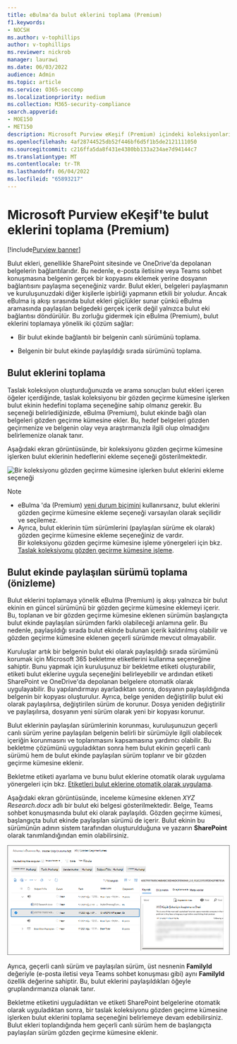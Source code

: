 ```yaml
---
title: eBulma'da bulut eklerini toplama (Premium)
f1.keywords:
- NOCSH
ms.author: v-tophillips
author: v-tophillips
ms.reviewer: nickrob
manager: laurawi
ms.date: 06/03/2022
audience: Admin
ms.topic: article
ms.service: O365-seccomp
ms.localizationpriority: medium
ms.collection: M365-security-compliance
search.appverid:
- MOE150
- MET150
description: Microsoft Purview eKeşif (Premium) içindeki koleksiyonları kullanarak bir araştırma veya olayda gözden geçirilmek üzere bulut eklerini toplayın.
ms.openlocfilehash: 4af28744525db52f446bf6d5f1b5de2121111050
ms.sourcegitcommit: c216ffa5da8f431e4380bb133a234ae7d94144c7
ms.translationtype: MT
ms.contentlocale: tr-TR
ms.lasthandoff: 06/04/2022
ms.locfileid: "65893217"
---
```

# <a name="collect-cloud-attachments-in-microsoft-purview-ediscovery-premium"></a>Microsoft Purview eKeşif'te bulut eklerini toplama (Premium)

[!include[Purview banner](../includes/purview-rebrand-banner.md)]

Bulut ekleri, genellikle SharePoint sitesinde ve OneDrive'da depolanan belgelerin bağlantılarıdır. Bu nedenle, e-posta iletisine veya Teams sohbet konuşmasına belgenin gerçek bir kopyasını eklemek yerine dosyanın bağlantısını paylaşma seçeneğiniz vardır. Bulut ekleri, belgeleri paylaşmanın ve kuruluşunuzdaki diğer kişilerle işbirliği yapmanın etkili bir yoludur. Ancak eBulma iş akışı sırasında bulut ekleri güçlükler sunar çünkü eBulma aramasında paylaşılan belgedeki gerçek içerik değil yalnızca bulut eki bağlantısı döndürülür. Bu zorluğu gidermek için eBulma (Premium), bulut eklerini toplamaya yönelik iki çözüm sağlar:  

- Bir bulut ekinde bağlantılı bir belgenin canlı sürümünü toplama.

- Belgenin bir bulut ekinde paylaşıldığı sırada sürümünü toplama.

## <a name="collecting-cloud-attachments"></a>Bulut eklerini toplama

Taslak koleksiyon oluşturduğunuzda ve arama sonuçları bulut ekleri içeren öğeler içerdiğinde, taslak koleksiyonu bir gözden geçirme kümesine işlerken bulut ekinin hedefini toplama seçeneğine sahip olmanız gerekir. Bu seçeneği belirlediğinizde, eBulma (Premium), bulut ekinde bağlı olan belgeleri gözden geçirme kümesine ekler. Bu, hedef belgeleri gözden geçirmenize ve belgenin olay veya araştırmanızla ilgili olup olmadığını belirlemenize olanak tanır.

Aşağıdaki ekran görüntüsünde, bir koleksiyonu gözden geçirme kümesine işlerken bulut eklerinin hedeflerini ekleme seçeneği gösterilmektedir.

![Bir koleksiyonu gözden geçirme kümesine işlerken bulut eklerini ekleme seçeneği](../media/CollectCloudAttachments1.png)

> [!NOTE]
>- eBulma 'da (Premium) [yeni durum biçimini](advanced-ediscovery-new-case-format.md) kullanırsanız, bulut eklerini gözden geçirme kümesine ekleme seçeneği varsayılan olarak seçilidir ve seçilemez.<br/>
>- Ayrıca, bulut eklerinin tüm sürümlerini (paylaşılan sürüme ek olarak) gözden geçirme kümesine ekleme seçeneğiniz de vardır.  
Bir koleksiyonu gözden geçirme kümesine işleme yönergeleri için bkz. [Taslak koleksiyonu gözden geçirme kümesine işleme](commit-draft-collection.md).

## <a name="collecting-the-version-shared-in-a-cloud-attachment-preview"></a>Bulut ekinde paylaşılan sürümü toplama (önizleme)

Bulut eklerini toplamaya yönelik eBulma (Premium) iş akışı yalnızca bir bulut ekinin en güncel sürümünü bir gözden geçirme kümesine eklemeyi içerir. Bu, toplanan ve bir gözden geçirme kümesine eklenen sürümün başlangıçta bulut ekinde paylaşılan sürümden farklı olabileceği anlamına gelir. Bu nedenle, paylaşıldığı sırada bulut ekinde bulunan içerik kaldırılmış olabilir ve gözden geçirme kümesine eklenen geçerli sürümde mevcut olmayabilir.

Kuruluşlar artık bir belgenin bulut eki olarak paylaşıldığı sırada sürümünü korumak için Microsoft 365 bekletme etiketlerini kullanma seçeneğine sahiptir. Bunu yapmak için kuruluşunuz bir bekletme etiketi oluşturabilir, etiketi bulut eklerine uygula seçeneğini belirleyebilir ve ardından etiketi SharePoint ve OneDrive'da depolanan belgelere otomatik olarak uygulayabilir. Bu yapılandırmayı ayarladıktan sonra, dosyanın paylaşıldığında belgenin bir kopyası oluşturulur. Ayrıca, belge yeniden değiştirilip bulut eki olarak paylaşılırsa, değiştirilen sürüm de korunur. Dosya yeniden değiştirilir ve paylaşılırsa, dosyanın yeni sürüm olarak yeni bir kopyası korunur.

Bulut eklerinin paylaşılan sürümlerinin korunması, kuruluşunuzun geçerli canlı sürüm yerine paylaşılan belgenin belirli bir sürümüyle ilgili olabilecek içeriğin korunmasını ve toplanmasını kapsamasına yardımcı olabilir. Bu bekletme çözümünü uyguladıktan sonra hem bulut ekinin geçerli canlı sürümü hem de bulut ekinde paylaşılan sürüm toplanır ve bir gözden geçirme kümesine eklenir.

Bekletme etiketi ayarlama ve bunu bulut eklerine otomatik olarak uygulama yönergeleri için bkz. [Etiketleri bulut eklerine otomatik olarak uygulama](apply-retention-labels-automatically.md#auto-apply-labels-to-cloud-attachments).

Aşağıdaki ekran görüntüsünde, inceleme kümesine eklenen *XYZ Research.docx* adlı bir bulut eki belgesi gösterilmektedir. Belge, Teams sohbet konuşmasında bulut eki olarak paylaşıldı. Gözden geçirme kümesi, başlangıçta bulut ekinde paylaşılan sürümü de içerir. Bulut ekinin bu sürümünün adının sistem tarafından oluşturulduğuna ve yazarın **SharePoint** olarak tanımlandığından emin olabilirsiniz.

![Paylaşılan bulut ekinin bir gözden geçirme kümesinde görüntülenen sürümü](../media/CollectCloudAttachments2.png)

Ayrıca, geçerli canlı sürüm ve paylaşılan sürüm, üst nesnenin **FamilyId** değeriyle (e-posta iletisi veya Teams sohbet konuşması gibi) aynı **FamilyId** özellik değerine sahiptir. Bu, bulut eklerini paylaşıldıkları öğeyle gruplandırmanıza olanak tanır.

Bekletme etiketini uyguladıktan ve etiketi SharePoint belgelerine otomatik olarak uyguladıktan sonra, bir taslak koleksiyonu gözden geçirme kümesine işlerken bulut eklerini toplama seçeneğini belirlemeye devam edebilirsiniz. Bulut ekleri toplandığında hem geçerli canlı sürüm hem de başlangıçta paylaşılan sürüm gözden geçirme kümesine eklenir.
